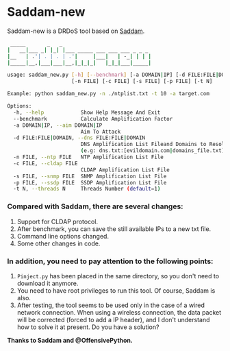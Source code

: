 # Saddam-new
Saddam-new is a DRDoS tool based on [Saddam](https://github.com/OffensivePython/Saddam).

```bash
 _____       _   _
|   __|___ _| |_| |___ _____ ___ ___ ___ _ _ _
|__   | .'| . | . | .'|     |___|   | -_| | | |
|_____|__,|___|___|__,|_|_|_|   |_|_|___|_____|

usage: saddam_new.py [-h] [--benchmark] [-a DOMAIN|IP] [-d FILE:FILE|DOMAIN]
                     [-n FILE] [-c FILE] [-s FILE] [-p FILE] [-t N]

Example: python saddam_new.py -n ./ntplist.txt -t 10 -a target.com

Options:
  -h, --help            Show Help Message And Exit
  --benchmark           Calculate Amplification Factor
  -a DOMAIN|IP, --aim DOMAIN|IP
                        Aim To Attack
  -d FILE:FILE|DOMAIN, --dns FILE:FILE|DOMAIN
                        DNS Amplification List Fileand Domains to Resolve
                        (e.g: dns.txt:[evildomain.com|domains_file.txt]
  -n FILE, --ntp FILE   NTP Amplification List File
  -c FILE, --cldap FILE
                        CLDAP Amplification List File
  -s FILE, --snmp FILE  SNMP Amplification List File
  -p FILE, --ssdp FILE  SSDP Amplification List File
  -t N, --threads N     Threads Number (default=1)
```

### Compared with Saddam, there are several changes:

1. Support for CLDAP protocol.
2. After benchmark, you can save the still available IPs to a new txt file.
3. Command line options changed.
4. Some other changes in code.

### In addition, you need to pay attention to the following points:

1. `Pinject.py` has been placed in the same directory, so you don't need to download it anymore.
2. You need to have root privileges to run this tool. Of course, Saddam is also.
3. After testing, the tool seems to be used only in the case of a wired network connection. When using a wireless connection, the data packet will be corrected (forced to add a IP header), and I don't understand how to solve it at present. Do you have a solution?

**Thanks to Saddam and @OffensivePython.**
